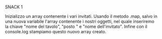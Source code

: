 SNACK 1

Inizializzo un array contenente i vari invitati.
Usando il metodo .map, salvo in una nuova variabile l'array contenente i nostri oggetti, nel quale inseriremo la chiave "nome del tavolo", "posto " e "nome dell'invitato".
Infine con il console.log stampiamo questo nuovo array creato.